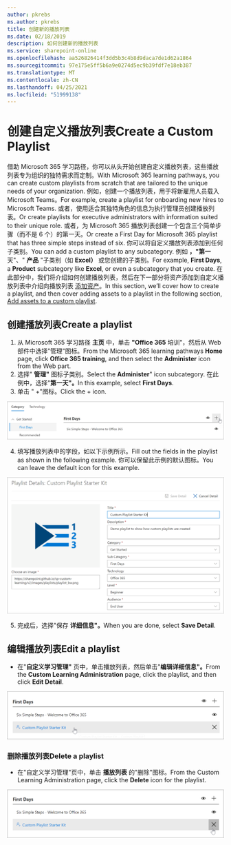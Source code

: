 ```yaml
---
author: pkrebs
ms.author: pkrebs
title: 创建新的播放列表
ms.date: 02/18/2019
description: 如何创建新的播放列表
ms.service: sharepoint-online
ms.openlocfilehash: aa526826414f3dd5b3c4b8d9daca7de1d62a1864
ms.sourcegitcommit: 97e175e5ff5b6a9e0274d5ec9b39fdf7e18eb387
ms.translationtype: MT
ms.contentlocale: zh-CN
ms.lasthandoff: 04/25/2021
ms.locfileid: "51999138"
---
```

# <a name="create-a-custom-playlist"></a><span data-ttu-id="3291c-103">创建自定义播放列表</span><span class="sxs-lookup"><span data-stu-id="3291c-103">Create a Custom Playlist</span></span>

<span data-ttu-id="3291c-104">借助 Microsoft 365 学习路径，你可以从头开始创建自定义播放列表，这些播放列表专为组织的独特需求而定制。</span><span class="sxs-lookup"><span data-stu-id="3291c-104">With Microsoft 365 learning pathways, you can create custom playlists from scratch that are tailored to the unique needs of your organization.</span></span> <span data-ttu-id="3291c-105">例如，创建一个播放列表，用于将新雇用人员载入 Microsoft Teams。</span><span class="sxs-lookup"><span data-stu-id="3291c-105">For example, create a playlist for onboarding new hires to Microsoft Teams.</span></span> <span data-ttu-id="3291c-106">或者，使用适合其独特角色的信息为执行管理员创建播放列表。</span><span class="sxs-lookup"><span data-stu-id="3291c-106">Or create playlists for executive administrators with information suited to their unique role.</span></span> <span data-ttu-id="3291c-107">或者，为 Microsoft 365 播放列表创建一个包含三个简单步骤（而不是 6 个）的第一天。</span><span class="sxs-lookup"><span data-stu-id="3291c-107">Or create a First Day for Microsoft 365 playlist that has three simple steps instead of six.</span></span> <span data-ttu-id="3291c-108">你可以将自定义播放列表添加到任何子类别。</span><span class="sxs-lookup"><span data-stu-id="3291c-108">You can add a custom playlist to any subcategory.</span></span> <span data-ttu-id="3291c-109">例如 **，"第一** 天"、" **产品** "子类别（如 **Excel）** 或您创建的子类别。</span><span class="sxs-lookup"><span data-stu-id="3291c-109">For example, **First Days**, a **Product** subcategory like **Excel**, or even a subcategory that you create.</span></span> <span data-ttu-id="3291c-110">在此部分中，我们将介绍如何创建播放列表，然后在下一部分将资产添加到自定义播放列表中介绍向播放列表 [添加资产](custom_addassets.md)。</span><span class="sxs-lookup"><span data-stu-id="3291c-110">In this section, we’ll cover how to create a playlist, and then cover adding assets to a playlist in the following section, [Add assets to a custom playlist](custom_addassets.md).</span></span>

## <a name="create-a-playlist"></a><span data-ttu-id="3291c-111">创建播放列表</span><span class="sxs-lookup"><span data-stu-id="3291c-111">Create a playlist</span></span> 

1. <span data-ttu-id="3291c-112">从 Microsoft 365 学习路径 **主页** 中，单击 **"Office 365** 培训"，然后从 Web 部件中选择"管理"图标。</span><span class="sxs-lookup"><span data-stu-id="3291c-112">From the Microsoft 365 learning pathways **Home** page, click **Office 365 training**, and then select the **Administer** icon from the Web part.</span></span> 
2. <span data-ttu-id="3291c-113">选择" **管理"** 图标子类别。</span><span class="sxs-lookup"><span data-stu-id="3291c-113">Select the **Administer**" icon  subcategory.</span></span> <span data-ttu-id="3291c-114">在此例中，选择"**第一天"。**</span><span class="sxs-lookup"><span data-stu-id="3291c-114">In this example, select **First Days**.</span></span>  
3. <span data-ttu-id="3291c-115">单击 " +"图标。</span><span class="sxs-lookup"><span data-stu-id="3291c-115">Click the + icon.</span></span>  

![cg-newplaylistbtn.png](media/cg-newplaylistbtn.png)

4.  <span data-ttu-id="3291c-117">填写播放列表中的字段，如以下示例所示。</span><span class="sxs-lookup"><span data-stu-id="3291c-117">Fill out the fields in the playlist as shown in the following example.</span></span> <span data-ttu-id="3291c-118">你可以保留此示例的默认图标。</span><span class="sxs-lookup"><span data-stu-id="3291c-118">You can leave the default icon for this example.</span></span> 

![cg-newplaylistdetails.png](media/cg-newplaylistdetails.png)

5.  <span data-ttu-id="3291c-120">完成后，选择"保存 **详细信息"。**</span><span class="sxs-lookup"><span data-stu-id="3291c-120">When you are done, select **Save Detail**.</span></span> 

## <a name="edit-a-playlist"></a><span data-ttu-id="3291c-121">编辑播放列表</span><span class="sxs-lookup"><span data-stu-id="3291c-121">Edit a playlist</span></span>

- <span data-ttu-id="3291c-122">在"**自定义学习管理"** 页中，单击播放列表，然后单击"**编辑详细信息"。**</span><span class="sxs-lookup"><span data-stu-id="3291c-122">From the **Custom Learning Administration** page, click the playlist, and then click **Edit Detail**.</span></span>  

![cg-editplaylist.png](media/cg-editplaylist.png)

### <a name="delete-a-playlist"></a><span data-ttu-id="3291c-124">删除播放列表</span><span class="sxs-lookup"><span data-stu-id="3291c-124">Delete a playlist</span></span>

- <span data-ttu-id="3291c-125">在"自定义学习管理"页中，单击 **播放列表** 的"删除"图标。</span><span class="sxs-lookup"><span data-stu-id="3291c-125">From the Custom Learning Administration page, click the **Delete** icon for the playlist.</span></span>  

![cg-deleteplaylist.png](media/cg-deleteplaylist.png)